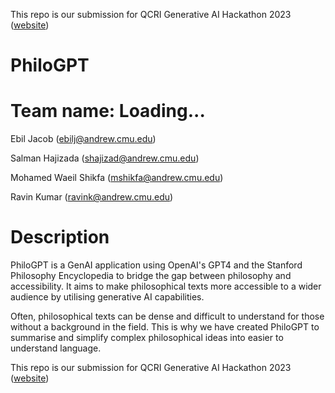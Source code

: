 This repo is our submission for QCRI Generative AI Hackathon 2023 ([website](https://genai23.qcri.org))


PhiloGPT
====

Team name: Loading...
==
Ebil Jacob (ebilj@andrew.cmu.edu)

Salman Hajizada (shajizad@andrew.cmu.edu)

Mohamed Waeil Shikfa (mshikfa@andrew.cmu.edu)

Ravin Kumar (ravink@andrew.cmu.edu)

Description
==
PhiloGPT is a GenAI application using OpenAI's GPT4 and the Stanford Philosophy Encyclopedia to bridge the gap between philosophy and accessibility. It aims to make philosophical texts more accessible to a wider audience by utilising generative AI capabilities.

Often, philosophical texts can be dense and difficult to understand for those without a background in the field. This is why we have created PhiloGPT to summarise and simplify complex philosophical ideas into easier to understand language.




This repo is our submission for QCRI Generative AI Hackathon 2023 ([website](https://genai23.qcri.org))
